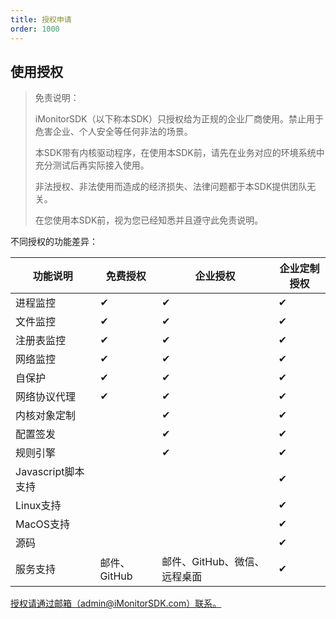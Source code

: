 ```yaml
---
title: 授权申请
order: 1000
---
```


## 使用授权

> 免责说明：
>
> iMonitorSDK（以下称本SDK）只授权给为正规的企业厂商使用。禁止用于危害企业、个人安全等任何非法的场景。
>
> 本SDK带有内核驱动程序，在使用本SDK前，请先在业务对应的环境系统中充分测试后再实际接入使用。
>
> 非法授权、非法使用而造成的经济损失、法律问题都于本SDK提供团队无关。
>
> 在您使用本SDK前，视为您已经知悉并且遵守此免责说明。

不同授权的功能差异：

| 功能说明           | 免费授权     | 企业授权                     | 企业定制授权 |
| ------------------ | ------------ | ---------------------------- | ------------ |
| 进程监控           | ✔            | ✔                            | ✔            |
| 文件监控           | ✔            | ✔                            | ✔            |
| 注册表监控         | ✔            | ✔                            | ✔            |
| 网络监控           | ✔            | ✔                            | ✔            |
| 自保护             | ✔            | ✔                            | ✔            |
| 网络协议代理       | ✔            | ✔                            | ✔            |
| 内核对象定制       |              | ✔                            | ✔            |
| 配置签发           |              | ✔                            | ✔            |
| 规则引擎           |              | ✔                            | ✔            |
| Javascript脚本支持 |              |                              | ✔            |
| Linux支持          |              |                              | ✔            |
| MacOS支持          |              |                              | ✔            |
| 源码               |              |                              | ✔            |
| 服务支持           | 邮件、GitHub | 邮件、GitHub、微信、远程桌面 | ✔            |

[授权请通过邮箱（admin@iMonitorSDK.com）联系。](mailto://admin@iMonitorSDK.com)
